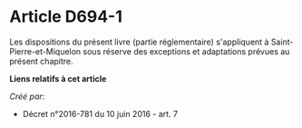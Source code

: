 # Article D694-1

Les dispositions du présent livre (partie réglementaire) s'appliquent à Saint-Pierre-et-Miquelon sous réserve des exceptions
et adaptations prévues au présent chapitre.

**Liens relatifs à cet article**

_Créé par_:

  - Décret n°2016-781 du 10 juin 2016 - art. 7

